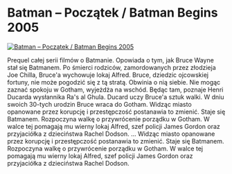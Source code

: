 Batman – Początek / Batman Begins 2005 
=============
[![Batman – Początek / Batman Begins 2005 ](http://vidos.pl/images/player.gif)](http://vidos.pl/batman-poczatek-batman-begins-2005)

 Prequel całej serii filmów o Batmanie. Opowiada o tym, jak Bruce Wayne stał się Batmanem. Po śmierci rodziców, zamordowanych przez złodzieja Joe Chilla, Bruce'a wychowuje lokaj Alfred. Bruce, dziedzic ojcowskiej fortuny, nie może pogodzić się z tą stratą. Obwinia o nią siebie. Nie mogąc zaznać spokoju w Gotham, wyjeżdża na wschód. Będąc tam, poznaje Henri Ducarda wysłannika Ra's al Ghula. Ducard uczy Bruce'a sztuk walki. W dniu swoich 30-tych urodzin Bruce wraca do Gotham. Widząc miasto opanowane przez korupcję i przestępczość postanawia to zmienić. Staje się Batmanem. Rozpoczyna walkę o przywrócenie porządku w Gotham. W walce tej pomagają mu wierny lokaj Alfred, szef policji James Gordon oraz przyjaciółka z dzieciństwa Rachel Dodson.  ... Widząc miasto opanowane przez korupcję i przestępczość postanawia to zmienić. Staje się Batmanem. Rozpoczyna walkę o przywrócenie porządku w Gotham. W walce tej pomagają mu wierny lokaj Alfred, szef policji James Gordon oraz przyjaciółka z dzieciństwa Rachel Dodson.
